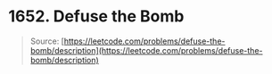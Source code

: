 # 1652. Defuse the Bomb

> Source: [https://leetcode.com/problems/defuse-the-bomb/description](https://leetcode.com/problems/defuse-the-bomb/description)
